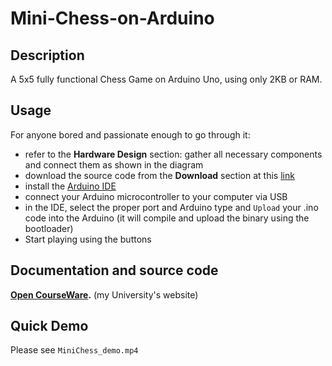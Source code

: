 # Mini-Chess-on-Arduino

## Description
A 5x5 fully functional Chess Game on Arduino Uno, using only 2KB or RAM.

## Usage
For anyone bored and passionate enough to go through it:
- refer to the **Hardware Design** section: gather all necessary components and connect them as shown in the diagram
- download the source code from the **Download** section at this [link](https://ocw.cs.pub.ro/courses/pm/prj2023/drtranca/mini-chess)
- install the [Arduino IDE](https://www.arduino.cc/en/software)
- connect your Arduino microcontroller to your computer via USB
- in the IDE, select the proper port and Arduino type and `Upload` your .ino code into the Arduino (it will compile and upload the binary using the bootloader)
- Start playing using the buttons

## Documentation and source code
**[Open CourseWare](https://ocw.cs.pub.ro/courses/pm/prj2023/drtranca/mini-chess).** (my University's website)

## Quick Demo
Please see `MiniChess_demo.mp4`
